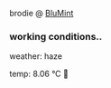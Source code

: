 brodie @ [BluMint](https://www.linkedin.com/company/blumint-io/)

<!--weather_start-->
### working conditions..

weather: haze 

temp: 8.06 °C 🧥

<!--weather_end-->
